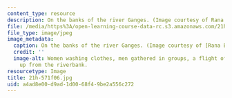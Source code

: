 ```yaml
---
content_type: resource
description: On the banks of the river Ganges. (Image courtesy of Rana Banerjee.)
file: /media/https%3A/open-learning-course-data-rc.s3.amazonaws.com/21h-571-the-making-of-modern-south-asia-fall-2006/a4ad8e00d9ad1d0068f49be2a556c272_21h-571f06.jpg
file_type: image/jpeg
image_metadata:
  caption: On the banks of the river Ganges. (Image courtesy of [Rana Banerjee](http://www.flickr.com/photos/banerjee/).)
  credit: ''
  image-alt: Women washing clothes, men gathered in groups, a flight of stairs ascending
    up from the riverbank.
resourcetype: Image
title: 21h-571f06.jpg
uid: a4ad8e00-d9ad-1d00-68f4-9be2a556c272
---
```

